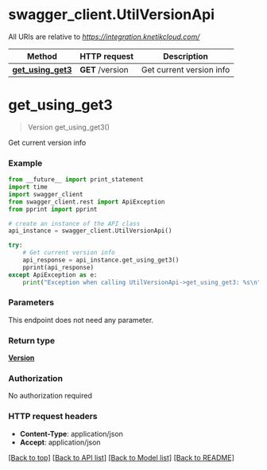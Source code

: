 # swagger_client.UtilVersionApi

All URIs are relative to *https://integration.knetikcloud.com/*

Method | HTTP request | Description
------------- | ------------- | -------------
[**get_using_get3**](UtilVersionApi.md#get_using_get3) | **GET** /version | Get current version info


# **get_using_get3**
> Version get_using_get3()

Get current version info

### Example 
```python
from __future__ import print_statement
import time
import swagger_client
from swagger_client.rest import ApiException
from pprint import pprint

# create an instance of the API class
api_instance = swagger_client.UtilVersionApi()

try: 
    # Get current version info
    api_response = api_instance.get_using_get3()
    pprint(api_response)
except ApiException as e:
    print("Exception when calling UtilVersionApi->get_using_get3: %s\n" % e)
```

### Parameters
This endpoint does not need any parameter.

### Return type

[**Version**](Version.md)

### Authorization

No authorization required

### HTTP request headers

 - **Content-Type**: application/json
 - **Accept**: application/json

[[Back to top]](#) [[Back to API list]](../README.md#documentation-for-api-endpoints) [[Back to Model list]](../README.md#documentation-for-models) [[Back to README]](../README.md)

